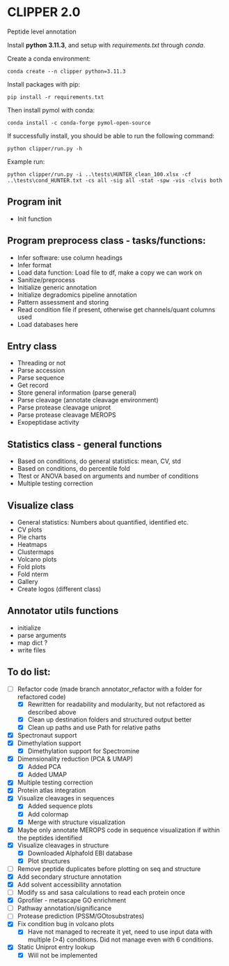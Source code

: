 # CLIPPER 2.0
Peptide level annotation

Install **python 3.11.3**, and setup with *requirements.txt* through *conda*.

Create a conda environment:

`conda create --n clipper python=3.11.3`

Install packages with pip:

`pip install -r requirements.txt`

Then install pymol with conda:

`conda install -c conda-forge pymol-open-source`

If successfully install, you should be able to run the following command:

`python clipper/run.py -h`

Example run:

`python clipper/run.py -i ..\tests\HUNTER_clean_100.xlsx -cf ..\tests\cond_HUNTER.txt -cs all -sig all -stat -spw -vis -clvis both`

## Program init
- Init function

## Program preprocess class - tasks/functions:
- Infer software: use column headings
- Infer format
- Load data function: Load file to df, make a copy we can work on
- Sanitize/preprocess
- Initialize generic annotation
- Initialize degradomics pipeline annotation
- Pattern assessment and storing
- Read condition file if present, otherwise get channels/quant columns used
- Load databases here

## Entry class
- Threading or not
- Parse accession
- Parse sequence
- Get record
- Store general information (parse general)
- Parse cleavage (annotate cleavage environment)
- Parse protease cleavage uniprot
- Parse protease cleavage MEROPS
- Exopeptidase activity

## Statistics class - general functions
- Based on conditions, do general statistics: mean, CV, std
- Based on conditions, do percentile fold
- Ttest or ANOVA based on arguments and number of conditions
- Multiple testing correction

## Visualize class
- General statistics: Numbers about quantified, identified etc.
- CV plots
- Pie charts
- Heatmaps
- Clustermaps
- Volcano plots
- Fold plots
- Fold nterm
- Gallery
- Create logos (different class)

## Annotator utils functions
- initialize 
- parse arguments
- map dict ?
- write files

## To do list:
- [ ] Refactor code (made branch annotator_refactor with a folder for refactored code)
    - [x] Rewritten for readability and modularity, but not refactored as described above
    - [x] Clean up destination folders and structured output better
    - [x] Clean up paths and use Path for relative paths
- [x] Spectronaut support
- [x] Dimethylation support
    - [x] Dimethylation support for Spectromine
- [x] Dimensionality reduction (PCA & UMAP)
    - [x] Added PCA
    - [x] Added UMAP
- [x] Multiple testing correction
- [x] Protein atlas integration
- [x] Visualize cleavages in sequences
    - [x] Added sequence plots
    - [x] Add colormap 
    - [x] Merge with structure visualization
- [x] Maybe only annotate MEROPS code in sequence visualization if within the peptides identified
- [x] Visualize cleavages in structure
    - [x] Downloaded Alphafold EBI database
    - [x] Plot structures
- [ ] Remove peptide duplicates before plotting on seq and structure
- [x] Add secondary structure annotation
- [x] Add solvent accessibility annotation
- [ ] Modify ss and sasa calculations to read each protein once
- [x] Gprofiler - metascape GO enrichment
- [ ] Pathway annotation/significance
- [ ] Protease prediction (PSSM/GOtosubstrates)
- [x] Fix condition bug in volcano plots
    - [x] Have not managed to recreate it yet, need to use input data with multiple (>4) conditions. Did not manage even with 6 conditions.
- [x] Static Uniprot entry lookup
    - [x] Will not be implemented